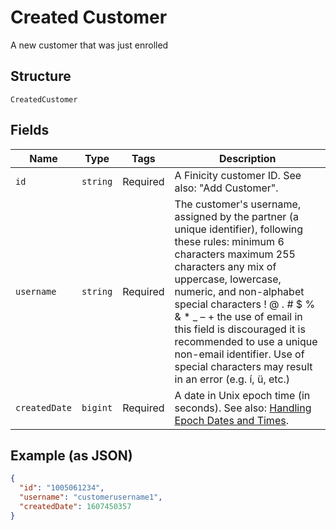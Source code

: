 
# Created Customer

A new customer that was just enrolled

## Structure

`CreatedCustomer`

## Fields

| Name | Type | Tags | Description |
|  --- | --- | --- | --- |
| `id` | `string` | Required | A Finicity customer ID. See also: "Add Customer". |
| `username` | `string` | Required | The customer's username, assigned by the partner (a unique identifier), following these rules: minimum 6 characters maximum 255 characters any mix of uppercase, lowercase, numeric, and non-alphabet special characters ! @ . # $ % & * _ – + the use of email in this field is discouraged it is recommended to use a unique non-email identifier. Use of special characters may result in an error (e.g. í, ü, etc.) |
| `createdDate` | `bigint` | Required | A date in Unix epoch time (in seconds). See also: [Handling Epoch Dates and Times](https://docs.finicity.com/endpoint-syntax-and-format/). |

## Example (as JSON)

```json
{
  "id": "1005061234",
  "username": "customerusername1",
  "createdDate": 1607450357
}
```

